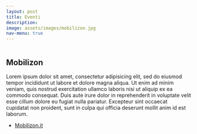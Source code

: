 ```yaml
---
layout: post
title: Eventi
description:
image: assets/images/mobilizon.jpg
nav-menu: true
---
```


<img src="{% link assets/images/mobilizon.jpg %}" alt="" data-position="center center" />

## Mobilizon

Lorem ipsum dolor sit amet, consectetur adipisicing elit, sed do eiusmod tempor incididunt ut labore et dolore magna aliqua. Ut enim ad minim veniam, quis nostrud exercitation ullamco laboris nisi ut aliquip ex ea commodo consequat. Duis aute irure dolor in reprehenderit in voluptate velit esse cillum dolore eu fugiat nulla pariatur. Excepteur sint occaecat cupidatat non proident, sunt in culpa qui officia deserunt mollit anim id est laborum.

<ul class="actions">
  <li><a href="https://mobilizon.it" class="button">Mobilizon.it</a></li>
</ul>
